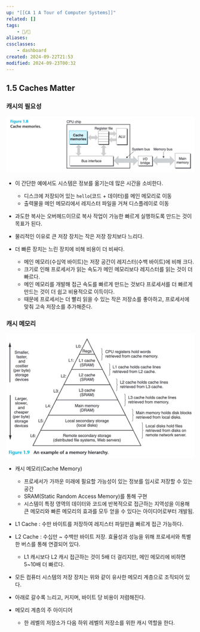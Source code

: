 ```yaml
---
up: "[[CA 1 A Tour of Computer Systems]]"
related: []
tags:
    - 📝/🌱️
aliases:
cssclasses:
    - dashboard
created: 2024-09-22T21:53
modified: 2024-09-23T00:32
---
```


## 1.5 Caches Matter

### 캐시의 필요성

![alt text](<../Assets/Computer_Architecture/CA 1 A Tour of Computer Systems-1727007901180.jpeg>)

-   이 간단한 예에서도 시스템은 정보를 옮기는데 많은 시간을 소비한다.
    -   디스크에 저장되어 있는 `hello`(코드 + 데이터)를 메인 메모리로 이동
    -   출력물을 메인 메모리에서 레지스터 파일을 거쳐 디스플레이로 이동
-   과도한 복사는 오버헤드이므로 복사 작업이 가능한 빠르게 실행하도록 만드는 것이 목표가 된다.

-   물리적인 이유로 큰 저장 장치는 작은 저장 장치보다 느리다.
-   더 빠른 장치는 느린 장치에 비해 비용이 더 비싸다.
    -   메인 메모리(수십억 바이트)는 저장 공간이 레지스터(수백 바이트)에 비해 크다.
    -   크기로 인해 프로세서가 읽는 속도가 메인 메모리보다 레지스터를 읽는 것이 더 빠르다.
    -   메인 메모리를 개발해 접근 속도를 빠르게 만드는 것보다 프로세서를 더 빠르게 만드는 것이 더 쉽고 비용적으로 이득이다.
    -   때문에 프로세서는 더 빨리 읽을 수 있는 작은 저장소를 좋아하고, 프로세서에 맞춰 고속 저장소를 추가해준다.

### 캐시 메모리

![alt text](<../Assets/Computer_Architecture/CA 1 A Tour of Computer Systems-1727008973325.jpeg>)

-   캐시 메모리(Cache Memory)

    -   프로세서가 가까운 미래에 필요할 가능성이 있는 정보를 임시로 저장할 수 있는 공간
    -   SRAM(Static Random Access Memory)를 통해 구현
    -   시스템이 특정 영역의 데이터와 코드에 반복적으로 접근하는 지역성을 이용해 큰 메모리와 빠른 메모리의 효과를 모두 얻을 수 있다는 아이디어로부터 개발됨.

-   L1 Cache : 수만 바이트를 저장하여 레지스터 파일만큼 빠르게 접근 가능하다.
-   L2 Cache : 수십만 ~ 수백만 바이트 저장. 효율성과 성능을 위해 프로세서와 특별한 버스를 통해 연결되어 있다.

    -   L1 캐시보다 L2 캐시 접근하는 것이 5배 더 걸리지만, 메인 메모리에 비하면 5~10배 더 빠르다.

-   모든 컴퓨터 시스템의 저장 장치는 위와 같이 유사한 메모리 계층으로 조직되어 있다.
-   아래로 갈수록 느리고, 커지며, 바이트 당 비용이 저렴해진다.
-   메모리 계층의 주 아이디어
    -   한 레벨의 저장소가 다음 하위 레벨의 저장소를 위한 캐시 역할을 한다.
